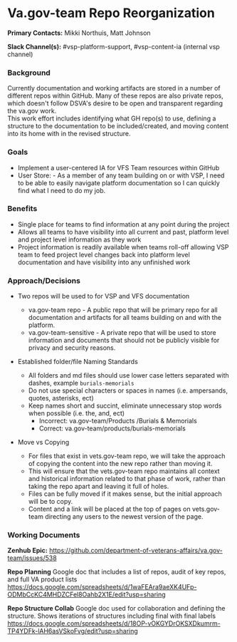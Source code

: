# Va.gov-team Repo Reorganization

**Primary Contacts:** Mikki Northuis, Matt Johnson

**Slack Channel(s):**  #vsp-platform-support,  #vsp-content-ia (internal vsp channel)

### Background ###
Currently documentation and working artifacts are stored in a number of different repos within GitHub.  Many of these repos are also private repos, which doesn't follow DSVA's desire to be open and transparent regarding the va.gov work.  
This work effort includes identifying what GH repo(s) to use, defining a structure to the documentation to be included/created, and moving content into its home with in the revised structure.  

### Goals ###
- Implement a user-centered IA for VFS Team resources within GitHub
- User Store: - As a member of any team building on or with VSP, I need to be able to easily navigate platform documentation so I can quickly find what I need to do my job.

### Benefits ###
- Single place for teams to find information at any point during the project
- Allows all teams to have visibility into all current and past, platform level and project level information as they work
- Project information is readily available when teams roll-off allowing VSP team to feed project level changes back into platform level documentation and have visibility into any unfinished work

### Approach/Decisions ###

- Two repos will be used to for VSP and VFS documentation
  - va.gov-team repo - A public repo that will be primary repo for all documentation and artifacts for all teams building on and with the platform. 
  - va.gov-team-sensitive - A private repo that will be used to store information and documents that should not be publicly visible for privacy and security reasons.
  
- Established folder/file Naming Standards
  - All folders and md files should use lower case letters separated with dashes, example  `burials-memorials`
  - Do not use special characters or spaces in names (i.e. ampersands, quotes, asterisks, ect)
  - Keep names short and succint, eliminate unnecessary stop words when possible (i.e. the, and, ect)
    - Incorrect:   va.gov-team/Products /Burials & Memorials
    - Correct: va.gov-team/products/burials-memorials

- Move vs Copying
  - For files that exist in vets.gov-team repo, we will take the approach of copying the content into the new repo rather than moving it.
  - This will ensure that the vets.gov-team repo maintains all context and historical information related to that phase of work, rather than taking the repo apart and leaving it full of holes. 
  - Files can be fully moved if it makes sense, but the initial approach will be to copy.
  - Content and a link will be placed at the top of pages on vets.gov-team directing any users to the newest version of the page.
  
  
### Working Documents ###

**Zenhub Epic:** https://github.com/department-of-veterans-affairs/va.gov-team/issues/538

**Repo Planning**  Google doc that includes a list of repos, audit of key repos, and full VA product lists
https://docs.google.com/spreadsheets/d/1waFEAra9aeXK4UFp-ODMbCcKC4MHDZCFel8Oahb2X1E/edit?usp=sharing

**Repo Structure Collab**  Google doc used for collaboration and defining the structure.  Shows iterations of structures including final with final labels
https://docs.google.com/spreadsheets/d/18OP-vOKGYDrOKSXDkumrm-TP4YDFk-lAH6asVSkoFvg/edit?usp=sharing




  
